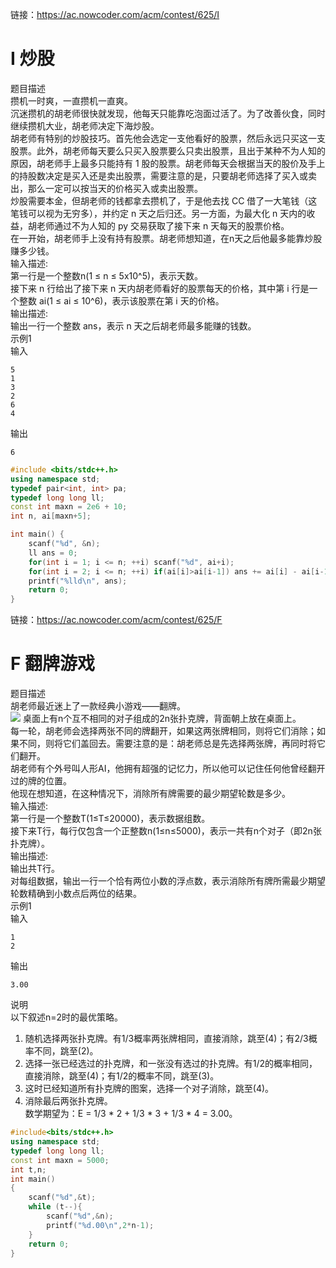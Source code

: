 链接：https://ac.nowcoder.com/acm/contest/625/I
# I 炒股
题目描述<br>
攒机一时爽，一直攒机一直爽。<br>
沉迷攒机的胡老师很快就发现，他每天只能靠吃泡面过活了。为了改善伙食，同时继续攒机大业，胡老师决定下海炒股。<br>
胡老师有特别的炒股技巧。首先他会选定一支他看好的股票，然后永远只买这一支股票。此外，胡老师每天要么只买入股票要么只卖出股票，且出于某种不为人知的原因，胡老师手上最多只能持有 1 股的股票。胡老师每天会根据当天的股价及手上的持股数决定是买入还是卖出股票，需要注意的是，只要胡老师选择了买入或卖出，那么一定可以按当天的价格买入或卖出股票。<br>
炒股需要本金，但胡老师的钱都拿去攒机了，于是他去找 CC 借了一大笔钱（这笔钱可以视为无穷多），并约定 n 天之后归还。另一方面，为最大化 n 天内的收益，胡老师通过不为人知的 py 交易获取了接下来 n 天每天的股票价格。<br>
在一开始，胡老师手上没有持有股票。胡老师想知道，在n天之后他最多能靠炒股赚多少钱。<br>
输入描述:<br>
第一行是一个整数n(1 ≤ n ≤ 5x10^5)，表示天数。<br>
接下来 n 行给出了接下来 n 天内胡老师看好的股票每天的价格，其中第 i 行是一个整数 ai(1 ≤ ai ≤ 10^6)，表示该股票在第 i 天的价格。<br>
输出描述:<br>
输出一行一个整数 ans，表示 n 天之后胡老师最多能赚的钱数。<br>
示例1<br>
输入<br>
```
5
1
3
2
6
4
```
输出<br>
```
6
```
```cpp
#include <bits/stdc++.h>
using namespace std;
typedef pair<int, int> pa;
typedef long long ll;
const int maxn = 2e6 + 10;
int n, ai[maxn+5];

int main() {
    scanf("%d", &n);
    ll ans = 0;
    for(int i = 1; i <= n; ++i) scanf("%d", ai+i);
    for(int i = 2; i <= n; ++i) if(ai[i]>ai[i-1]) ans += ai[i] - ai[i-1];
    printf("%lld\n", ans);
    return 0;
}
```

链接：https://ac.nowcoder.com/acm/contest/625/F
# F 翻牌游戏
题目描述<br>
胡老师最近迷上了一款经典小游戏——翻牌。<br>
[![](https://uploadfiles.nowcoder.com/files/20190412/312536_1555084611754_images.jpg)](https://uploadfiles.nowcoder.com/files/20190412/312536_1555084611754_images.jpg)
桌面上有n个互不相同的对子组成的2n张扑克牌，背面朝上放在桌面上。<br>
每一轮，胡老师会选择两张不同的牌翻开，如果这两张牌相同，则将它们消除；如果不同，则将它们盖回去。需要注意的是：胡老师总是先选择两张牌，再同时将它们翻开。<br>
胡老师有个外号叫人形AI，他拥有超强的记忆力，所以他可以记住任何他曾经翻开过的牌的位置。<br>
他现在想知道，在这种情况下，消除所有牌需要的最少期望轮数是多少。<br>
输入描述:<br>
第一行是一个整数T(1≤T≤20000)，表示数据组数。<br>
接下来T行，每行仅包含一个正整数n(1≤n≤5000)，表示一共有n个对子（即2n张扑克牌）。<br>
输出描述:<br>
输出共T行。<br>
对每组数据，输出一行一个恰有两位小数的浮点数，表示消除所有牌所需最少期望轮数精确到小数点后两位的结果。<br>
示例1<br>
输入<br>
```
1
2
```
输出<br>
```
3.00
```
说明<br>
以下叙述n=2时的最优策略。<br>
1. 随机选择两张扑克牌。有1/3概率两张牌相同，直接消除，跳至(4)；有2/3概率不同，跳至(2)。<br>
2. 选择一张已经选过的扑克牌，和一张没有选过的扑克牌。有1/2的概率相同，直接消除，跳至(4)；有1/2的概率不同，跳至(3)。<br>
3. 这时已经知道所有扑克牌的图案，选择一个对子消除，跳至(4)。<br>
4. 消除最后两张扑克牌。<br>
数学期望为：E = 1/3 * 2 + 1/3 * 3 + 1/3 * 4 = 3.00。<br>
```cpp
#include<bits/stdc++.h>
using namespace std;
typedef long long ll;
const int maxn = 5000;
int t,n;
int main()
{
    scanf("%d",&t);
    while (t--){
        scanf("%d",&n);
        printf("%d.00\n",2*n-1);
    }
    return 0;
}
```
